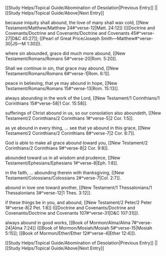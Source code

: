 [[Study Helps/Topical Guide/Abomination of Desolation|Previous Entry]]  ||  [[Study Helps/Topical Guide/Above|Next Entry]]

 because iniquity shall abound, the love of many shall wax cold, [[New Testament/Matthew/Matthew 24#^verse-12|Matt. 24:12]] ([[Doctrine and Covenants/Doctrine and Covenants/Doctrine and Covenants 45#^verse-27|D&C 45:27]]; [[Pearl of Great Price/Joseph Smith—Matthew#^verse-30|JS—M 1:30]]).

 where sin abounded, grace did much more abound, [[New Testament/Romans/Romans 5#^verse-20|Rom. 5:20]].

 Shall we continue in sin, that grace may abound, [[New Testament/Romans/Romans 6#^verse-1|Rom. 6:1]].

 peace in believing, that ye may abound in hope, [[New Testament/Romans/Romans 15#^verse-13|Rom. 15:13]].

 always abounding in the work of the Lord, [[New Testament/1 Corinthians/1 Corinthians 15#^verse-58|1 Cor. 15:58]].

 sufferings of Christ abound in us, so our consolation also aboundeth, [[New Testament/2 Corinthians/2 Corinthians 1#^verse-5|2 Cor. 1:5]].

 as ye abound in every thing, ... see that ye abound in this grace, [[New Testament/2 Corinthians/2 Corinthians 8#^verse-7|2 Cor. 8:7]].

 God is able to make all grace abound toward you, [[New Testament/2 Corinthians/2 Corinthians 9#^verse-8|2 Cor. 9:8]].

 abounded toward us in all wisdom and prudence, [[New Testament/Ephesians/Ephesians 1#^verse-8|Eph. 1:8]].

 in the faith, ... abounding therein with thanksgiving, [[New Testament/Colossians/Colossians 2#^verse-7|Col. 2:7]].

 abound in love one toward another, [[New Testament/1 Thessalonians/1 Thessalonians 3#^verse-12|1 Thes. 3:12]].

 if these things be in you, and abound, [[New Testament/2 Peter/2 Peter 1#^verse-8|2 Pet. 1:8]] ([[Doctrine and Covenants/Doctrine and Covenants/Doctrine and Covenants 107#^verse-31|D&C 107:31]]).

 always abound in good works, [[Book of Mormon/Alma/Alma 7#^verse-24|Alma 7:24]] ([[Book of Mormon/Mosiah/Mosiah 5#^verse-15|Mosiah 5:15]]; [[Book of Mormon/Ether/Ether 12#^verse-4|Ether 12:4]]).

[[Study Helps/Topical Guide/Abomination of Desolation|Previous Entry]]  ||  [[Study Helps/Topical Guide/Above|Next Entry]]